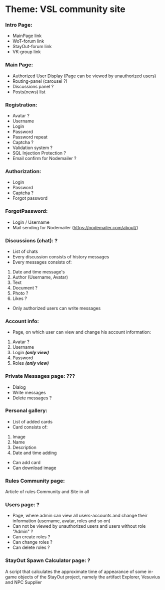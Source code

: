 # Theme: VSL community site
### Intro Page:
  - MainPage link
  - WoT-forum link
  - StayOut-forum link
  - VK-group link

### Main Page:
  - Authorized User Display (Page can be viewed by unauthorized users)
  - Routing-panel (carousel ?)
  - Discussions panel ?
  - Posts(news) list
  
### Registration:
  - Avatar ?
  - Username
  - Login
  - Password
  - Password repeat
  - Captcha ?
  - Validation system ?
  - SQL Injection Protection ?
  - Email confirm for Nodemailer ?

### Authorization:
  - Login
  - Password
  - Captcha ?
  - Forgot password

### ForgotPassword:
  - Login / Username
  - Mail sending for Nodemailer (https://nodemailer.com/about/)

### Discussions (chat): ?
- List of chats
- Every discussion consists of history messages
- Every messages consists of:
1. Date and time message's
1. Author (Username, Avatar)
1. Text
1. Document ?
1. Photo ?
1. Likes ?
- Only authorized users can write messages

### Account info:
- Page, on which user can view and change his account information:
1. Avatar ?
1. Username
1. Login __*(only view)*__
1. Password
1. Roles __*(only view)*__

### Private Messages page: ???
  - Dialog
  - Write messages
  - Delete messages ?

### Personal gallery:
- List of added cards
- Card consists of:
1. Image
1. Name
1. Description
1. Date and time adding
- Can add card
- Can download image
  
### Rules Community page:
  Article of rules Community and Site in all

### Users page: ?
  - Page, where admin can view all users-accounts and change their information (username, avatar, roles and so on)
  - Can not be viewed by unauthorized users and users without role "Admin" ?
  - Can create roles ?
  - Can change roles ?
  - Can delete roles ?

### StayOut Spawn Calculator page: ?
  A script that calculates the approximate time of appearance of some in-game objects of the StayOut project, namely the artifact Explorer, Vesuvius and NPС Supplier
